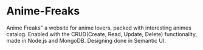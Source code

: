 # Anime-Freaks
Anime Freaks" a website for anime lovers, packed with interesting animes catalog. Enabled with the CRUD(Create, Read, Update, Delete) functionality, made in Node.js and MongoDB. Designing done in Semantic UI.
